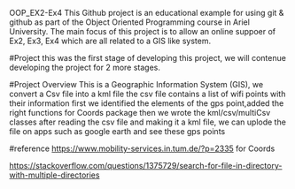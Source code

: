 
OOP_EX2-Ex4
This Github project is an educational example for using git & github as part of the Object Oriented Programming course in Ariel University. The main focus of this project is to allow an online suppoer of Ex2, Ex3, Ex4 which are all related to a GIS like system.

#Project this was the first stage of developing this project, we will contenue developing the project for 2 more stages.

#Project Overview This is a Geographic Information System (GIS), we convert a Csv file into a kml file the csv file contains a list of wifi points with their information first we identified the elements of the gps point,added the right functions for Coords package then we wrote the kml/csv/multiCsv classes after reading the csv file and making it a kml file, we can uplode the file on apps such as google earth and see these gps points

#reference https://www.mobility-services.in.tum.de/?p=2335 for Coords

https://stackoverflow.com/questions/1375729/search-for-file-in-directory-with-multiple-directories
